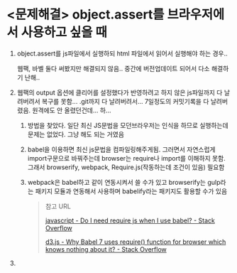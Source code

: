 # <문제해결> object.assert를 브라우저에서 사용하고 싶을 때

1. object.assert를 js파일에서 실행하되 html 파일에서 읽어서 실행해야 하는 경우.. 
   
   웹팩, 바벨 둘다 써봤지만 해결되지 않음.. 중간에 버전업데이트 되어서 다소 해결하기 난해..

2. 웹팩의 output 옵션에 클리어를 설정했다가 반영하려고 하지 않은 js파일까지 다 날려버려서 복구를 못함...  .git까지 다 날려버려서... 7일정도의 커밋기록을 다 날려버렸음. 원격에도 안 올렸던건데... 하... 
   
   1. 방법을 찾았다. 일단 최신 JS문법을 모던브라우저는 인식을 하므로 실행하는데 문제는 없었다. 그냥 해도 되는 거였음
   
   2. babel을 이용하면 최신 js문법을 컴파일링해주게됨. 그러면서 자연스럽게 import구문으로 바꿔주는데 browser는 require나 import를 이해하지 못함. 그래서 browserify, webpack, Require.js(작동하는데 조건이 있음) 필요함
   
   3. webpack은 babel하고 같이 연동시켜서 쓸 수가 있고 browserify는 gulp라는 패키지 모듈과 연동해서 사용하며 babelify라는 패키지도 활용할 수가 있음
      
      > 참고 URL
      > 
      > [javascript - Do I need require js when I use babel? - Stack Overflow](https://stackoverflow.com/questions/31593694/do-i-need-require-js-when-i-use-babel)
      > 
      > [d3.js - Why Babel 7 uses require() function for browser which knows nothing about it? - Stack Overflow](https://stackoverflow.com/questions/54063557/why-babel-7-uses-require-function-for-browser-which-knows-nothing-about-it)

3. 

